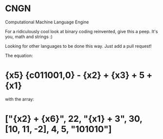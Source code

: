 # CNGN
Computational Machine Language Engine

For a ridiculously cool look at binary coding reinvented, give this a peep. It's you, math and strings :)

Looking for other languages to be done this way. Just add a pull request!

The equation:

# {x5} {c011001,0} - {x2} +  {x3} + 5 + {x1}

with the array:

# \["{x2} + {x6}", 22, "{x1} + 3", 30, \[10, 11, -2], 4, 5, "101010"]

